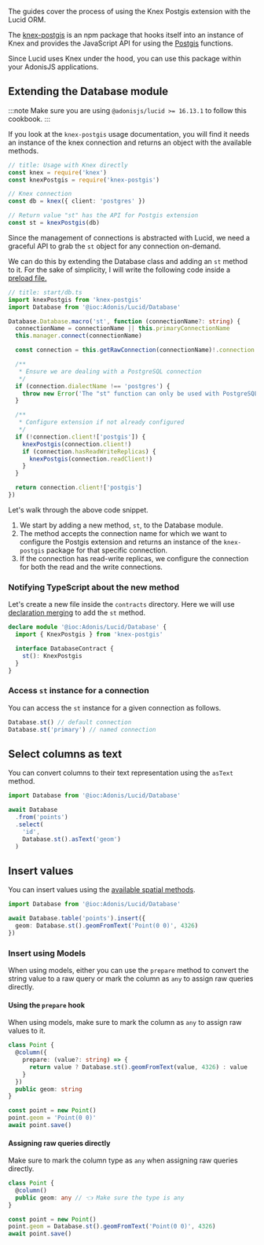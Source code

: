 The guides cover the process of using the Knex Postgis extension with the Lucid ORM.

The [knex-postgis](https://github.com/jfgodoy/knex-postgis) is an npm package that hooks itself into an instance of Knex and provides the JavaScript API for using the [Postgis](https://postgis.net/) functions.

Since Lucid uses Knex under the hood, you can use this package within your AdonisJS applications.

## Extending the Database module
:::note
Make sure you are using `@adonisjs/lucid >= 16.13.1` to follow this cookbook.
:::

If you look at the `knex-postgis` usage documentation, you will find it needs an instance of the knex connection and returns an object with the available methods.

```ts
// title: Usage with Knex directly
const knex = require('knex')
const knexPostgis = require('knex-postgis')

// Knex connection
const db = knex({ client: 'postgres' })

// Return value "st" has the API for Postgis extension
const st = knexPostgis(db)
```

Since the management of connections is abstracted with Lucid, we need a graceful API to grab the `st` object for any connection on-demand.

We can do this by extending the Database class and adding an `st` method to it. For the sake of simplicity, I will write the following code inside a [preload file.](./../guides/fundamentals/adonisrc-file.md)

```ts
// title: start/db.ts
import knexPostgis from 'knex-postgis'
import Database from '@ioc:Adonis/Lucid/Database'

Database.Database.macro('st', function (connectionName?: string) {
  connectionName = connectionName || this.primaryConnectionName
  this.manager.connect(connectionName)

  const connection = this.getRawConnection(connectionName)!.connection!

  /**
   * Ensure we are dealing with a PostgreSQL connection
   */
  if (connection.dialectName !== 'postgres') {
    throw new Error('The "st" function can only be used with PostgreSQL')
  }

  /**
   * Configure extension if not already configured
   */
  if (!connection.client!['postgis']) {
    knexPostgis(connection.client!)
    if (connection.hasReadWriteReplicas) {
      knexPostgis(connection.readClient!)
    }
  }

  return connection.client!['postgis']
})
```

Let's walk through the above code snippet.

1. We start by adding a new method, `st`, to the Database module.
2. The method accepts the connection name for which we want to configure the Postgis extension and returns an instance of the `knex-postgis` package for that specific connection.
3. If the connection has read-write replicas, we configure the connection for both the read and the write connections.

### Notifying TypeScript about the new method
Let's create a new file inside the `contracts` directory. Here we will use [declaration merging](https://www.typescriptlang.org/docs/handbook/declaration-merging.html#merging-interfaces) to add the `st` method.

```ts
declare module '@ioc:Adonis/Lucid/Database' {
  import { KnexPostgis } from 'knex-postgis'

  interface DatabaseContract {
    st(): KnexPostgis
  }
}
```

### Access `st` instance for a connection
You can access the `st` instance for a given connection as follows.

```ts
Database.st() // default connection
Database.st('primary') // named connection
```

## Select columns as text
You can convert columns to their text representation using the `asText` method.

```ts
import Database from '@ioc:Adonis/Lucid/Database'

await Database
  .from('points')
  .select(
    'id',
    Database.st().asText('geom')
  )
```

## Insert values
You can insert values using the [available spatial methods](https://github.com/jfgodoy/knex-postgis#currently-supported-functions). 

```ts
import Database from '@ioc:Adonis/Lucid/Database'

await Database.table('points').insert({
  geom: Database.st().geomFromText('Point(0 0)', 4326)
})
```

### Insert using Models
When using models, either you can use the `prepare` method to convert the string value to a raw query or mark the column as `any` to assign raw queries directly.

#### Using the `prepare` hook

When using models, make sure to mark the column as `any` to assign raw values to it.

```ts
class Point {
  @column({
    prepare: (value?: string) => {
      return value ? Database.st().geomFromText(value, 4326) : value
    }
  })
  public geom: string
}

const point = new Point()
point.geom = 'Point(0 0)'
await point.save()
```

#### Assigning raw queries directly
Make sure to mark the column type as `any` when assigning raw queries directly.

```ts
class Point {
  @column()
  public geom: any // 👈 Make sure the type is any
}

const point = new Point()
point.geom = Database.st().geomFromText('Point(0 0)', 4326)
await point.save()
```
